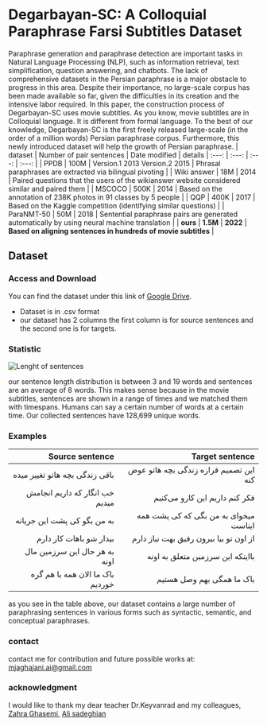 # Degarbayan-SC: A Colloquial Paraphrase Farsi Subtitles Dataset
Paraphrase generation and paraphrase detection are important tasks in Natural Language Processing (NLP), such as information retrieval, text simplification, question answering, and chatbots. The lack of comprehensive datasets in the Persian paraphrase is a major obstacle to progress in this area. Despite their importance, no large-scale corpus has been made available so far, given the difficulties in its creation and the intensive labor required. In this paper, the construction process of Degarbayan-SC uses movie subtitles. As you know, movie subtitles are in Colloquial language. It is different from formal language.  To the best of our knowledge, Degarbayan-SC is the first freely released large-scale (in the order of a million words) Persian paraphrase corpus. Furthermore, this newly introduced dataset will help the growth of Persian paraphrase. 
| dataset | Number of pair sentences | Date modified | details
| :---: | :---: | :---: | :---: |
| PPDB | 100M | Version.1 2013  Version.2 2015 | Phrasal paraphrases are extracted via bilingual pivoting |
| Wiki answer | 18M | 2014 | Paired questions that the users of the wikianswer website considered similar and paired them |
| MSCOCO | 500K | 2014 | Based on the annotation of 238K photos in 91 classes by 5 people |
| QQP | 400K | 2017 | Based on the Kaggle competition (identifying similar questions) |
| ParaNMT-50 | 50M | 2018 | Sentential paraphrase pairs are generated automatically by using neural machine translation |
| **ours** | **1.5M** | **2022** | **Based on aligning sentences in hundreds of movie subtitles** |
 
 
## Dataset

### Access and Download
You can find the dataset under this link of [Google Drive](https://drive.google.com/file/d/1-0B-t9MISKmymaBn88ay4EUS1X7awwLL/view?usp=sharing).
- Dataset is in .csv format
- our dataset has 2 columns the first column is for source sentences and the second one is for targets.

### Statistic
![Lenght of sentences](https://i.ibb.co/C1RJhTZ/lenght.jpg")

our sentence length distribution is between 3 and 19 words and sentences are an average of 8 words. This makes sense because in the movie subtitles, sentences are shown in a range of times and we matched them with timespans. Humans can say a certain number of words at a certain time. Our collected sentences have 128,699 unique words.

### Examples

| Source sentence | Target sentence |
| ---: | ---: |
| باقی زندگی بچه هاتو تغییر میده | این تصمیم قراره زندگی بچه هاتو عوض کنه| 
| خب انگار که داریم انجامش میدیم | فکر کنم داریم این کارو می‌کنیم |
| به من بگو کی پشت این جریانه | میخوای به من بگی که کی پشت همه ایناست | 
| بیدار شو   باهات کار دارم | از اون تو بیا بیرون رفیق بهت نیاز دارم |
|به هر حال  این سرزمین مال اونه | بااینکه این سرزمین متعلق به اونه  | 
|باک  ما الان همه با هم گره خوردیم |  باک  ما همگی بهم وصل هستیم| 

as you see in the table above, our dataset contains a large number of paraphrasing sentences in various forms such as syntactic, semantic, and conceptual paraphrases.

### contact

contact me for contribution and future possible works at: mjaghajani.ai@gmail.com

### acknowledgment

I would like to thank my dear teacher Dr.Keyvanrad and my colleagues, [Zahra Ghasemi](https://github.com/ZahraGhasemi-AI), [Ali sadeghian](https://github.com/alisdnn)

